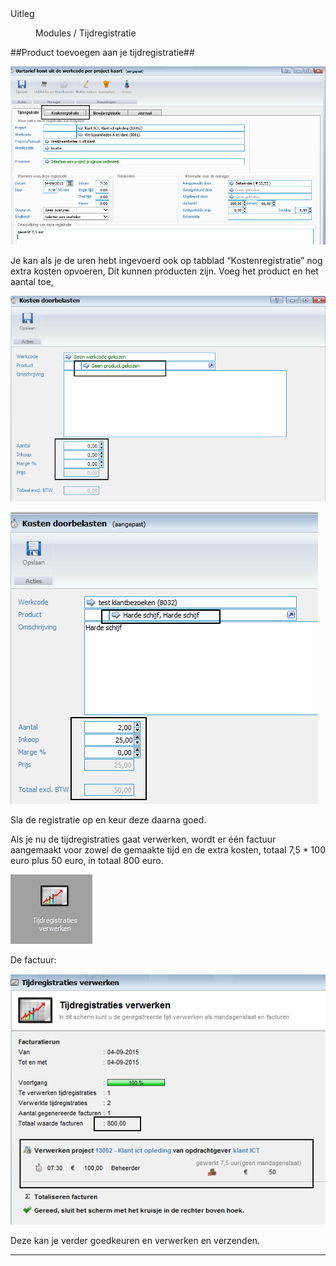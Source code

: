 <properties>
	<page>
		<title>uitleg</title>
		<description>Uitleg</description>
	</page>
	<menu>
		<position>Modules / Tijdregistratie</position>
		<title>Product toevoegen</title>
	</menu>
</properties>

##Product toevoegen aan je tijdregistratie##

![](images/1.png)

Je kan als je de uren hebt ingevoerd ook op tabblad “Kostenregistratie” nog extra kosten opvoeren, Dit kunnen producten zijn.
Voeg het product en het aantal toe,

![](images/2.png)

![](images/3.png)

Sla de registratie op en keur deze daarna goed.

Als je nu de tijdregistraties gaat verwerken, wordt er één factuur aangemaakt voor zowel de gemaakte tijd en de extra kosten, totaal 7,5 * 100 euro plus 50 euro, in totaal 800 euro.

![](images/4.png)

De factuur:
 
![](images/5.png)

Deze kan je verder goedkeuren en verwerken en verzenden.

--------------






